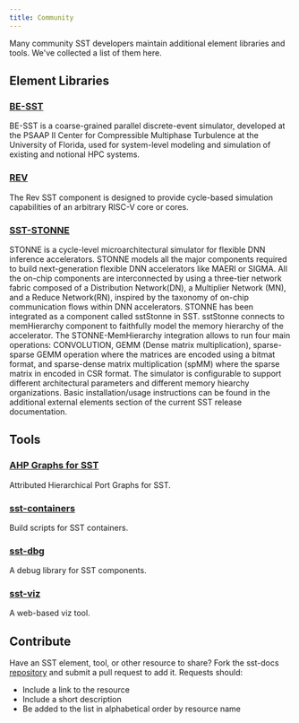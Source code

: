 ```yaml
---
title: Community
---
```


Many community SST developers maintain additional element libraries and tools. We've collected a list of them here.

## Element Libraries

### [BE-SST](https://github.com/SHREC-DOE-UF/BE-SST "BE-SST Github")
BE-SST is a coarse-grained parallel discrete-event simulator, developed at the PSAAP II Center for Compressible Multiphase Turbulence at the University of Florida, used for system-level modeling and simulation of existing and notional HPC systems.

### [REV](https://github.com/tactcomplabs/rev "Rev GitHub" )
The Rev SST component is designed to provide cycle-based simulation capabilities of an arbitrary RISC-V core or cores.

### [SST-STONNE](https://github.com/stonne-simulator/sst-elements-with-stonne "SST-STONNE GitHub")
STONNE is a cycle-level microarchitectural simulator for flexible DNN inference accelerators. STONNE models all the major components required to build  next-generation flexible DNN accelerators like MAERI or SIGMA. All the on-chip components are interconnected by using a three-tier network fabric composed of a Distribution Network(DN), a Multiplier Network (MN), and a Reduce Network(RN), inspired by the taxonomy of on-chip communication flows within DNN accelerators. STONNE has been integrated as a component called sstStonne in SST. sstStonne connects to memHierarchy component to faithfully model the memory hierarchy of the accelerator. The STONNE-MemHierarchy integration allows to run four main operations: CONVOLUTION, GEMM (Dense matrix multiplication), sparse-sparse GEMM operation where the matrices are encoded using a bitmat format, and sparse-dense matrix multiplication (spMM) where the sparse matrix in encoded in CSR format. The simulator is configurable to support different architectural parameters and different memory hiearchy organizations. Basic installation/usage instructions can be found in the additional external elements section of the current SST release documentation.

## Tools

### [AHP Graphs for SST](https://github.com/lpsmodsimteam/ahp_graph)
Attributed Hierarchical Port Graphs for SST.

### [sst-containers](https://github.com/tactcomplabs/sst-containers)
Build scripts for SST containers.

### [sst-dbg](https://github.com/tactcomplabs/sst-dbg)
A debug library for SST components.

### [sst-viz](https://github.com/tactcomplabs/sst-viz)
A web-based viz tool.


## Contribute
Have an SST element, tool, or other resource to share? Fork the sst-docs [repository](https://github.com/sstsimulator/sst-docs) and submit a pull request to add it.
Requests should:
* Include a link to the resource
* Include a short description
* Be added to the list in alphabetical order by resource name
